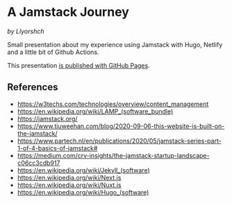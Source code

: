 # A Jamstack Journey

_by Llyorshch_

Small presentation about my experience using Jamstack with Hugo, Netlify and a little bit of Github Actions.

This presentation [is published with GitHub Pages](https://llyorshch.github.io/jamstack-talk/). 

## References

- <https://w3techs.com/technologies/overview/content_management>
- <https://en.wikipedia.org/wiki/LAMP_(software_bundle)>
- <https://jamstack.org/>
- <https://www.tiuweehan.com/blog/2020-09-06-this-website-is-built-on-the-jamstack/>
- <https://www.partech.nl/en/publications/2020/05/jamstack-series-part-1-of-4-basics-of-jamstack#>
- <https://medium.com/crv-insights/the-jamstack-startup-landscape-c06cc3cdb917>
- <https://en.wikipedia.org/wiki/Jekyll_(software)>
- <https://en.wikipedia.org/wiki/Next.js>
- <https://en.wikipedia.org/wiki/Nuxt.js>
- <https://en.wikipedia.org/wiki/Hugo_(software)>

